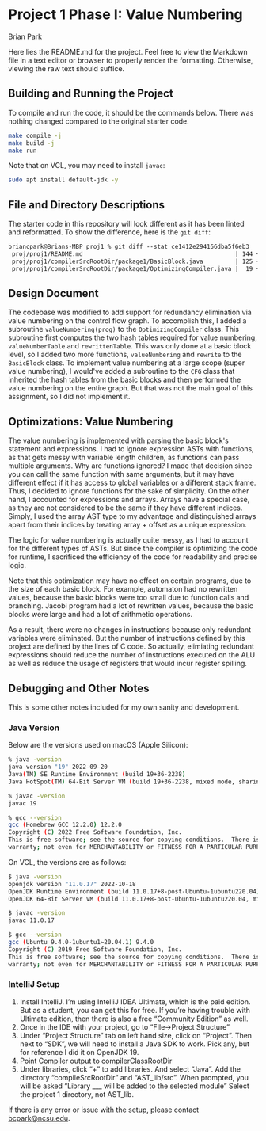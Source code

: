 # Project 1 Phase I: Value Numbering

Brian Park

Here lies the README.md for the project. Feel free to view the Markdown file in a text editor or browser to properly
render the formatting. Otherwise, viewing the raw text should suffice.

## Building and Running the Project

To compile and run the code, it should be the commands below. There was nothing changed compared to the original starter
code.

```sh
make compile -j
make build -j
make run
```

Note that on VCL, you may need to install `javac`:

```sh
sudo apt install default-jdk -y
``` 

## File and Directory Descriptions

The starter code in this repository will look different as it has been linted and reformatted. To show the difference,
here is the `git diff`:

```diff
briancpark@Brians-MBP proj1 % git diff --stat ce1412e294166dba5f6eb3
 proj/proj1/README.md                                           | 144 +++++++++++++++++---------------------------------------------------
 proj/proj1/compilerSrcRootDir/package1/BasicBlock.java         | 125 ++++++++++++++++++++++++++++++++++++++++++++++++++++++++++-
 proj/proj1/compilerSrcRootDir/package1/OptimizingCompiler.java |  19 +++++++++

```

## Design Document

The codebase was modified to add support for redundancy elimination via value numbering on the control flow graph. To
accomplish this, I added a subroutine `valueNumbering(prog)` to the `OptimizingCompiler` class. This subroutine first
computes the two hash tables required for value numbering, `valueNumberTable` and `rewrittenTable`. This was only done
at a basic block level, so I added two more functions, `valueNumbering` and `rewrite` to the `BasicBlock` class. To
implement value numbering at a large scope (super value numbering), I would've added a subroutine to the `CFG` class
that inherited the hash tables from the basic blocks and then performed the value numbering on the entire graph. But
that was not the main goal of this assignment, so I did not implement it.

## Optimizations: Value Numbering

The value numbering is implemented with parsing the basic block's statement and expressions. I had to ignore expression
ASTs with functions, as that gets messy with variable length children, as functions can pass multiple arguments. Why
are functions ignored? I made that decision since you can call the same function with same arguments, but it may have
different effect if it has access to global variables or a different stack frame. Thus, I decided to ignore functions
for the sake of simplicity. On the other hand, I accounted for expressions and arrays. Arrays have a special case, as
they are not considered to be the same if they have different indices. Simply, I used the array AST type to my advantage
and distinguished arrays apart from their indices by treating array + offset as a unique expression.

The logic for value numbering is actually quite messy, as I had to account for the different types of ASTs. But since
the compiler is optimizing the code for runtime, I sacrificed the efficiency of the code for readability and precise
logic.

Note that this optimization may have no effect on certain programs, due to the size of each basic block. For example,
automaton had no rewritten values, because the basic blocks were too small due to function calls and branching. Jacobi
program had a lot of rewritten values, because the basic blocks were large and had a lot of arithmetic operations.

As a result, there were no changes in instructions because only redundant variables were eliminated. But the number of
instructions defined by this project are defined by the lines of C code. So actually, elimiating redundant expressions
should reduce the number of instructions executed on the ALU as well as reduce the usage of registers that would incur
register spilling.

## Debugging and Other Notes

This is some other notes included for my own sanity and development.

### Java Version

Below are the versions used on macOS (Apple Silicon):

```sh
% java -version 
java version "19" 2022-09-20
Java(TM) SE Runtime Environment (build 19+36-2238)
Java HotSpot(TM) 64-Bit Server VM (build 19+36-2238, mixed mode, sharing)

% javac -version
javac 19

% gcc --version
gcc (Homebrew GCC 12.2.0) 12.2.0
Copyright (C) 2022 Free Software Foundation, Inc.
This is free software; see the source for copying conditions.  There is NO
warranty; not even for MERCHANTABILITY or FITNESS FOR A PARTICULAR PURPOSE.
```

On VCL, the versions are as follows:

```sh
$ java -version
openjdk version "11.0.17" 2022-10-18
OpenJDK Runtime Environment (build 11.0.17+8-post-Ubuntu-1ubuntu220.04)
OpenJDK 64-Bit Server VM (build 11.0.17+8-post-Ubuntu-1ubuntu220.04, mixed mode, sharing)

$ javac -version
javac 11.0.17

$ gcc --version
gcc (Ubuntu 9.4.0-1ubuntu1~20.04.1) 9.4.0
Copyright (C) 2019 Free Software Foundation, Inc.
This is free software; see the source for copying conditions.  There is NO
warranty; not even for MERCHANTABILITY or FITNESS FOR A PARTICULAR PURPOSE.
```

### IntelliJ Setup

1. Install IntelliJ. I’m using IntelliJ IDEA Ultimate, which is the paid edition. But as a student, you can get this for
   free. If you’re having trouble with Ultimate edition, then there is also a free “Community Edition” as well.
2. Once in the IDE with your project, go to “FIle->Project Structure”
3. Under “Project Structure” tab on left hand size, click on “Project”. Then next to “SDK”, we will need to install a
   Java SDK to work. Pick any, but for reference I did it on OpenJDK 19.
4. Point Compiler output to compilerClassRootDir
5. Under libraries, click “+” to add libraries. And select “Java”. Add the directory “compileSrcRootDir” and
   “AST_lib/src”. When prompted, you will be asked “Library ___ will be added to the selected module” Select the project
   1 directory, not AST_lib.

If there is any error or issue with the setup, please contact [bcpark@ncsu.edu](mailto:bcpark@ncsu.edu).